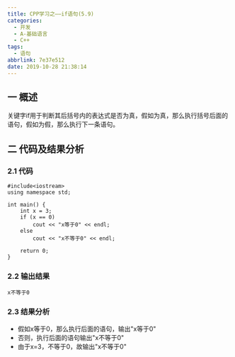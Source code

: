 ```yaml
---
title: CPP学习之——if语句(5.9)
categories:
  - 开发
  - A-基础语言
  - C++
tags:
  - 语句
abbrlink: 7e37e512
date: 2019-10-28 21:38:14
---
```

## 一 概述

关键字if用于判断其后括号内的表达式是否为真，假如为真，那么执行括号后面的语句，假如为假，那么执行下一条语句。   

<!--more-->

## 二 代码及结果分析

### 2.1 代码

```
#include<iostream>
using namespace std;

int main() {
	int x = 3;
	if (x == 0)
		cout << "x等于0" << endl;
	else
		cout << "x不等于0" << endl;

	return 0;
}
```

### 2.2 输出结果

```
x不等于0
```

### 2.3 结果分析

* 假如x等于0，那么执行后面的语句，输出"x等于0"
* 否则，执行后面的语句输出"x不等于0"
* 由于x=3，不等于0，故输出"x不等于0"